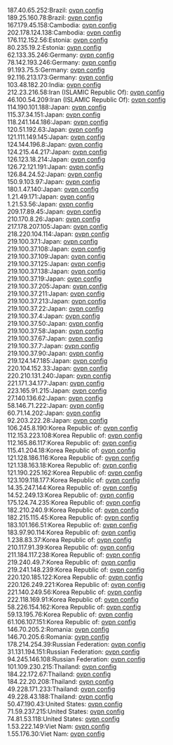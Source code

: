 187.40.65.252:Brazil: [ovpn config](vpn/187_40_65_252.ovpn)  
189.25.160.78:Brazil: [ovpn config](vpn/189_25_160_78.ovpn)  
167.179.45.158:Cambodia: [ovpn config](vpn/167_179_45_158.ovpn)  
202.178.124.138:Cambodia: [ovpn config](vpn/202_178_124_138.ovpn)  
176.112.152.56:Estonia: [ovpn config](vpn/176_112_152_56.ovpn)  
80.235.19.2:Estonia: [ovpn config](vpn/80_235_19_2.ovpn)  
62.133.35.246:Germany: [ovpn config](vpn/62_133_35_246.ovpn)  
78.142.193.246:Germany: [ovpn config](vpn/78_142_193_246.ovpn)  
91.193.75.5:Germany: [ovpn config](vpn/91_193_75_5.ovpn)  
92.116.213.173:Germany: [ovpn config](vpn/92_116_213_173.ovpn)  
103.48.182.20:India: [ovpn config](vpn/103_48_182_20.ovpn)  
212.23.216.58:Iran (ISLAMIC Republic Of): [ovpn config](vpn/212_23_216_58.ovpn)  
46.100.54.209:Iran (ISLAMIC Republic Of): [ovpn config](vpn/46_100_54_209.ovpn)  
114.190.101.188:Japan: [ovpn config](vpn/114_190_101_188.ovpn)  
115.37.34.151:Japan: [ovpn config](vpn/115_37_34_151.ovpn)  
118.241.144.186:Japan: [ovpn config](vpn/118_241_144_186.ovpn)  
120.51.192.63:Japan: [ovpn config](vpn/120_51_192_63.ovpn)  
121.111.149.145:Japan: [ovpn config](vpn/121_111_149_145.ovpn)  
124.144.196.8:Japan: [ovpn config](vpn/124_144_196_8.ovpn)  
124.215.44.217:Japan: [ovpn config](vpn/124_215_44_217.ovpn)  
126.123.18.214:Japan: [ovpn config](vpn/126_123_18_214.ovpn)  
126.72.121.191:Japan: [ovpn config](vpn/126_72_121_191.ovpn)  
126.84.24.52:Japan: [ovpn config](vpn/126_84_24_52.ovpn)  
150.9.103.97:Japan: [ovpn config](vpn/150_9_103_97.ovpn)  
180.1.47.140:Japan: [ovpn config](vpn/180_1_47_140.ovpn)  
1.21.49.171:Japan: [ovpn config](vpn/1_21_49_171.ovpn)  
1.21.53.56:Japan: [ovpn config](vpn/1_21_53_56.ovpn)  
209.17.89.45:Japan: [ovpn config](vpn/209_17_89_45.ovpn)  
210.170.8.26:Japan: [ovpn config](vpn/210_170_8_26.ovpn)  
217.178.207.105:Japan: [ovpn config](vpn/217_178_207_105.ovpn)  
218.220.104.114:Japan: [ovpn config](vpn/218_220_104_114.ovpn)  
219.100.37.1:Japan: [ovpn config](vpn/219_100_37_1.ovpn)  
219.100.37.108:Japan: [ovpn config](vpn/219_100_37_108.ovpn)  
219.100.37.109:Japan: [ovpn config](vpn/219_100_37_109.ovpn)  
219.100.37.125:Japan: [ovpn config](vpn/219_100_37_125.ovpn)  
219.100.37.138:Japan: [ovpn config](vpn/219_100_37_138.ovpn)  
219.100.37.19:Japan: [ovpn config](vpn/219_100_37_19.ovpn)  
219.100.37.205:Japan: [ovpn config](vpn/219_100_37_205.ovpn)  
219.100.37.211:Japan: [ovpn config](vpn/219_100_37_211.ovpn)  
219.100.37.213:Japan: [ovpn config](vpn/219_100_37_213.ovpn)  
219.100.37.22:Japan: [ovpn config](vpn/219_100_37_22.ovpn)  
219.100.37.4:Japan: [ovpn config](vpn/219_100_37_4.ovpn)  
219.100.37.50:Japan: [ovpn config](vpn/219_100_37_50.ovpn)  
219.100.37.58:Japan: [ovpn config](vpn/219_100_37_58.ovpn)  
219.100.37.67:Japan: [ovpn config](vpn/219_100_37_67.ovpn)  
219.100.37.7:Japan: [ovpn config](vpn/219_100_37_7.ovpn)  
219.100.37.90:Japan: [ovpn config](vpn/219_100_37_90.ovpn)  
219.124.147.185:Japan: [ovpn config](vpn/219_124_147_185.ovpn)  
220.104.152.33:Japan: [ovpn config](vpn/220_104_152_33.ovpn)  
220.210.131.240:Japan: [ovpn config](vpn/220_210_131_240.ovpn)  
221.171.34.177:Japan: [ovpn config](vpn/221_171_34_177.ovpn)  
223.165.91.215:Japan: [ovpn config](vpn/223_165_91_215.ovpn)  
27.140.136.62:Japan: [ovpn config](vpn/27_140_136_62.ovpn)  
58.146.71.222:Japan: [ovpn config](vpn/58_146_71_222.ovpn)  
60.71.14.202:Japan: [ovpn config](vpn/60_71_14_202.ovpn)  
92.203.222.28:Japan: [ovpn config](vpn/92_203_222_28.ovpn)  
106.245.8.190:Korea Republic of: [ovpn config](vpn/106_245_8_190.ovpn)  
112.153.223.108:Korea Republic of: [ovpn config](vpn/112_153_223_108.ovpn)  
112.165.86.117:Korea Republic of: [ovpn config](vpn/112_165_86_117.ovpn)  
115.41.204.18:Korea Republic of: [ovpn config](vpn/115_41_204_18.ovpn)  
121.128.186.116:Korea Republic of: [ovpn config](vpn/121_128_186_116.ovpn)  
121.138.163.18:Korea Republic of: [ovpn config](vpn/121_138_163_18.ovpn)  
121.190.225.162:Korea Republic of: [ovpn config](vpn/121_190_225_162.ovpn)  
123.109.118.177:Korea Republic of: [ovpn config](vpn/123_109_118_177.ovpn)  
14.35.247.144:Korea Republic of: [ovpn config](vpn/14_35_247_144.ovpn)  
14.52.249.13:Korea Republic of: [ovpn config](vpn/14_52_249_13.ovpn)  
175.124.74.235:Korea Republic of: [ovpn config](vpn/175_124_74_235.ovpn)  
182.210.240.9:Korea Republic of: [ovpn config](vpn/182_210_240_9.ovpn)  
182.215.115.45:Korea Republic of: [ovpn config](vpn/182_215_115_45.ovpn)  
183.101.166.51:Korea Republic of: [ovpn config](vpn/183_101_166_51.ovpn)  
183.97.90.114:Korea Republic of: [ovpn config](vpn/183_97_90_114.ovpn)  
1.238.83.37:Korea Republic of: [ovpn config](vpn/1_238_83_37.ovpn)  
210.117.91.39:Korea Republic of: [ovpn config](vpn/210_117_91_39.ovpn)  
211.184.117.238:Korea Republic of: [ovpn config](vpn/211_184_117_238.ovpn)  
219.240.49.7:Korea Republic of: [ovpn config](vpn/219_240_49_7.ovpn)  
219.241.148.239:Korea Republic of: [ovpn config](vpn/219_241_148_239.ovpn)  
220.120.185.122:Korea Republic of: [ovpn config](vpn/220_120_185_122.ovpn)  
220.126.249.221:Korea Republic of: [ovpn config](vpn/220_126_249_221.ovpn)  
221.140.249.56:Korea Republic of: [ovpn config](vpn/221_140_249_56.ovpn)  
222.118.169.91:Korea Republic of: [ovpn config](vpn/222_118_169_91.ovpn)  
58.226.154.162:Korea Republic of: [ovpn config](vpn/58_226_154_162.ovpn)  
59.13.195.76:Korea Republic of: [ovpn config](vpn/59_13_195_76.ovpn)  
61.106.107.151:Korea Republic of: [ovpn config](vpn/61_106_107_151.ovpn)  
146.70.205.2:Romania: [ovpn config](vpn/146_70_205_2.ovpn)  
146.70.205.6:Romania: [ovpn config](vpn/146_70_205_6.ovpn)  
178.214.254.39:Russian Federation: [ovpn config](vpn/178_214_254_39.ovpn)  
31.131.194.151:Russian Federation: [ovpn config](vpn/31_131_194_151.ovpn)  
94.245.146.108:Russian Federation: [ovpn config](vpn/94_245_146_108.ovpn)  
101.109.230.215:Thailand: [ovpn config](vpn/101_109_230_215.ovpn)  
184.22.172.67:Thailand: [ovpn config](vpn/184_22_172_67.ovpn)  
184.22.20.208:Thailand: [ovpn config](vpn/184_22_20_208.ovpn)  
49.228.171.233:Thailand: [ovpn config](vpn/49_228_171_233.ovpn)  
49.228.43.188:Thailand: [ovpn config](vpn/49_228_43_188.ovpn)  
50.47.190.43:United States: [ovpn config](vpn/50_47_190_43.ovpn)  
71.59.237.215:United States: [ovpn config](vpn/71_59_237_215.ovpn)  
74.81.53.118:United States: [ovpn config](vpn/74_81_53_118.ovpn)  
1.53.222.149:Viet Nam: [ovpn config](vpn/1_53_222_149.ovpn)  
1.55.176.30:Viet Nam: [ovpn config](vpn/1_55_176_30.ovpn)  
